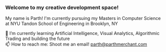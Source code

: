 ### Welcome to my creative development space!

My name is Parth! I'm currently pursuing my Masters in Computer Science at NYU Tandon School of Engineering in Brooklyn, NY

🔭 I’m currently learning Artificial Intelligence, Visual Analytics, Algorithmic Trading and building the future<br>
📫 How to reach me: Shoot me an email! parth@parthmerchant.com<br>
